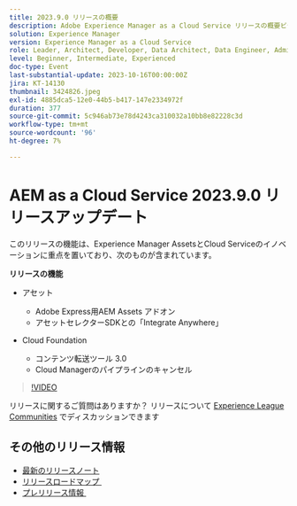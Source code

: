 ```yaml
---
title: 2023.9.0 リリースの概要
description: Adobe Experience Manager as a Cloud Service リリースの概要ビデオ 2023.9.0
solution: Experience Manager
version: Experience Manager as a Cloud Service
role: Leader, Architect, Developer, Data Architect, Data Engineer, Admin, User
level: Beginner, Intermediate, Experienced
doc-type: Event
last-substantial-update: 2023-10-16T00:00:00Z
jira: KT-14130
thumbnail: 3424826.jpeg
exl-id: 4885dca5-12e0-44b5-b417-147e2334972f
duration: 377
source-git-commit: 5c946ab73e78d4243ca310032a10bb8e82228c3d
workflow-type: tm+mt
source-wordcount: '96'
ht-degree: 7%

---
```


# AEM as a Cloud Service 2023.9.0 リリースアップデート

このリリースの機能は、Experience Manager AssetsとCloud Serviceのイノベーションに重点を置いており、次のものが含まれています。

**リリースの機能**

* アセット
   * Adobe Express用AEM Assets アドオン
   * アセットセレクターSDKとの「Integrate Anywhere」

* Cloud Foundation
   * コンテンツ転送ツール 3.0
   * Cloud Managerのパイプラインのキャンセル

>[!VIDEO](https://video.tv.adobe.com/v/3424826/?learn=on)

リリースに関するご質問はありますか？  リリースについて [Experience League Communities](https://adobe.ly/3rMScIU) でディスカッションできます

## その他のリリース情報

* [最新のリリースノート](https://experienceleague.adobe.com/docs/experience-manager-cloud-service/content/release-notes/home.html?lang=ja)
* [&#x200B; リリースロードマップ &#x200B;](https://experienceleague.adobe.com/docs/experience-manager-release-information/aem-release-updates/update-releases-roadmap.html?lang=ja)
* [&#x200B; プレリリース情報 &#x200B;](https://experienceleague.adobe.com/docs/experience-manager-cloud-service/content/release-notes/prerelease.html?lang=ja)
